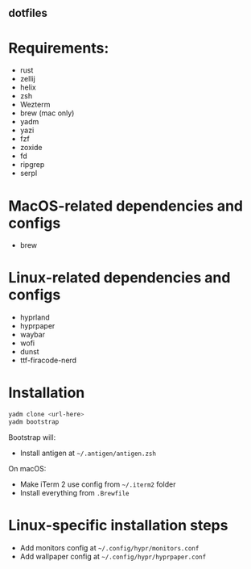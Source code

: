 dotfiles
--------

# Requirements:

- rust
- zellij
- helix
- zsh
- Wezterm
- brew (mac only)
- yadm
- yazi
- fzf
- zoxide
- fd
- ripgrep
- serpl

# MacOS-related dependencies and configs

- brew

# Linux-related dependencies and configs

- hyprland
- hyprpaper
- waybar
- wofi
- dunst
- ttf-firacode-nerd

# Installation

```bash
yadm clone <url-here>
yadm bootstrap
```

Bootstrap will:

- Install antigen at `~/.antigen/antigen.zsh`

On macOS:

- Make iTerm 2 use config from `~/.iterm2` folder
- Install everything from `.Brewfile`

# Linux-specific installation steps

- Add monitors config at `~/.config/hypr/monitors.conf`
- Add wallpaper config at `~/.config/hypr/hyprpaper.conf`
